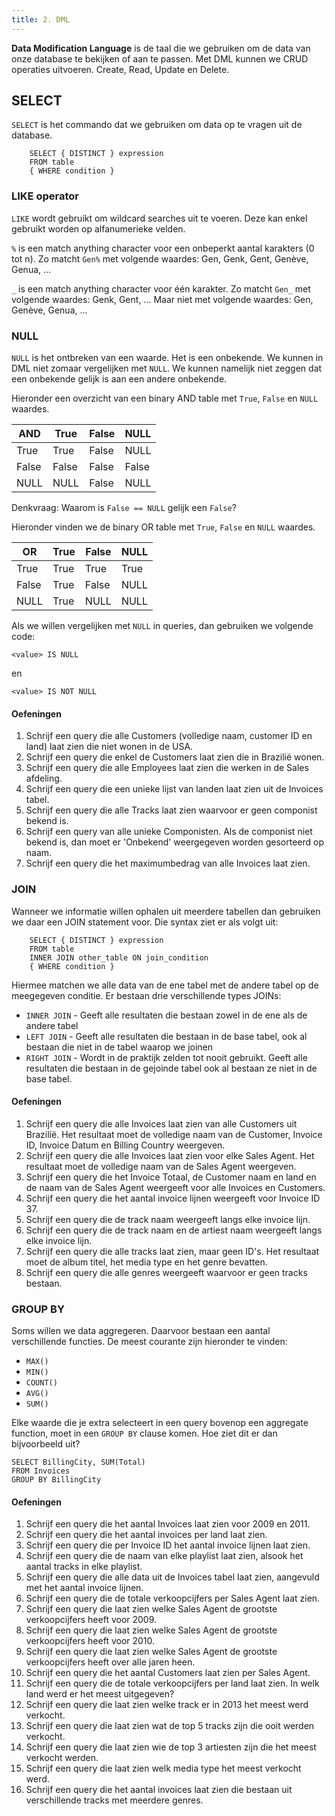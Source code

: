 ```yaml
---
title: 2. DML
---
```


**Data Modification Language** is de taal die we gebruiken om de data van onze database te bekijken of aan te passen. Met DML kunnen we CRUD operaties uitvoeren. Create, Read, Update en Delete.

## SELECT

`SELECT` is het commando dat we gebruiken om data op te vragen uit de database. 

```
    SELECT { DISTINCT } expression
    FROM table
    { WHERE condition }
```

### LIKE operator

`LIKE` wordt gebruikt om wildcard searches uit te voeren. Deze kan enkel gebruikt worden op alfanumerieke velden. 

`%` is een match anything character voor een onbeperkt aantal karakters (0 tot n).
Zo matcht `Gen%` met volgende waardes: Gen, Genk, Gent, Genève, Genua, ...

`_` is een match anything character voor één karakter.
Zo matcht `Gen_` met volgende waardes: Genk, Gent, ...
Maar niet met volgende waardes: Gen, Genève, Genua, ...

### NULL

`NULL` is het ontbreken van een waarde. Het is een onbekende. We kunnen in DML niet zomaar vergelijken met `NULL`. We kunnen namelijk niet zeggen dat een onbekende gelijk is aan een andere onbekende. 

Hieronder een overzicht van een binary AND table met `True`, `False` en `NULL` waardes.

|   AND   |   True    |   False   |   NULL    |
| ------- | --------- | --------- | --------- |
| True    | True      |	False     |	NULL      |
| False   |	False     |	False     |	False     |
| NULL    |	NULL      |	False	  | NULL      |

Denkvraag: Waarom is `False == NULL` gelijk een `False`?

Hieronder vinden we de binary OR table met `True`, `False` en `NULL` waardes.

|   OR    |   True    |   False   |   NULL    |
| ------- | --------- | --------- | --------- |
| True    | True      |	True      |	True      |
| False   |	True      |	False     |	NULL      |
| NULL    |	True      |	NULL	  | NULL      |

Als we willen vergelijken met `NULL` in queries, dan gebruiken we volgende code:

```<value> IS NULL```

en


```<value> IS NOT NULL```

#### Oefeningen

1. Schrijf een query die alle Customers (volledige naam, customer ID en land) laat zien die niet wonen in de USA.
2. Schrijf een query die enkel de Customers laat zien die in Brazilië wonen.
3. Schrijf een query die alle Employees laat zien die werken in de Sales afdeling.
4. Schrijf een query die een unieke lijst van landen laat zien uit de Invoices tabel.
5. Schrijf een query die alle Tracks laat zien waarvoor er geen componist bekend is.
6. Schrijf een query van alle unieke Componisten. Als de componist niet bekend is, dan moet er 'Onbekend' weergegeven worden gesorteerd op naam.
7. Schrijf een query die het maximumbedrag van alle Invoices laat zien.

### JOIN

Wanneer we informatie willen ophalen uit meerdere tabellen dan gebruiken we daar een JOIN statement voor.  Die syntax ziet er als volgt uit:

```
    SELECT { DISTINCT } expression
    FROM table
    INNER JOIN other_table ON join_condition
    { WHERE condition }
```

Hiermee matchen we alle data van de ene tabel met de andere tabel op de meegegeven conditie. Er bestaan drie verschillende types JOINs:

- `INNER JOIN` - Geeft alle resultaten die bestaan zowel in de ene als de andere tabel
- `LEFT JOIN` - Geeft alle resultaten die bestaan in de base tabel, ook al bestaan die niet in de tabel waarop we joinen
- `RIGHT JOIN` - Wordt in de praktijk zelden tot nooit gebruikt. Geeft alle resultaten die bestaan in de gejoinde tabel ook al bestaan ze niet in de base tabel.

#### Oefeningen

1. Schrijf een query die alle Invoices laat zien van alle Customers uit Brazilië. Het resultaat moet de volledige naam van de Customer, Invoice ID, Invoice Datum en Billing Country weergeven.
2. Schrijf een query die alle Invoices laat zien voor elke Sales Agent. Het resultaat moet de volledige naam van de Sales Agent weergeven.
3. Schrijf een query die het Invoice Totaal, de Customer naam en land en de naam van de Sales Agent weergeeft voor alle Invoices en Customers.
4. Schrijf een query die het aantal invoice lijnen weergeeft voor Invoice ID 37.
5. Schrijf een query die de track naam weergeeft langs elke invoice lijn.
6. Schrijf een query die de track naam en de artiest naam weergeeft langs elke invoice lijn.
7. Schrijf een query die alle tracks laat zien, maar geen ID's. Het resultaat moet de album titel, het media type en het genre bevatten.
8. Schrijf een query die alle genres weergeeft waarvoor er geen tracks bestaan.

### GROUP BY

Soms willen we data aggregeren. Daarvoor bestaan een aantal verschillende functies. De meest courante zijn hieronder te vinden:

- `MAX()`
- `MIN()`
- `COUNT()`
- `AVG()`
- `SUM()`

Elke waarde die je extra selecteert in een query bovenop een aggregate function, moet in een `GROUP BY` clause komen. Hoe ziet dit er dan bijvoorbeeld uit?

```
SELECT BillingCity, SUM(Total)
FROM Invoices
GROUP BY BillingCity
```

#### Oefeningen

1. Schrijf een query die het aantal Invoices laat zien voor 2009 en 2011.
2. Schrijf een query die het aantal invoices per land laat zien.
3. Schrijf een query die per Invoice ID het aantal invoice lijnen laat zien.
4. Schrijf een query die de naam van elke playlist laat zien, alsook het aantal tracks in elke playlist.
5. Schrijf een query die alle data uit de Invoices tabel laat zien, aangevuld met het aantal invoice lijnen.
6. Schrijf een query die de totale verkoopcijfers per Sales Agent laat zien.
7. Schrijf een query die laat zien welke Sales Agent de grootste verkoopcijfers heeft voor 2009.
8. Schrijf een query die laat zien welke Sales Agent de grootste verkoopcijfers heeft voor 2010.
9. Schrijf een query die laat zien welke Sales Agent de grootste verkoopcijfers heeft over alle jaren heen.
10. Schrijf een query die het aantal Customers laat zien per Sales Agent.
11. Schrijf een query die de totale verkoopcijfers per land laat zien. In welk land werd er het meest uitgegeven?
12. Schrijf een query die laat zien welke track er in 2013 het meest werd verkocht.
13. Schrijf een query die laat zien wat de top 5 tracks zijn die ooit werden verkocht.
14. Schrijf een query die laat zien wie de top 3 artiesten zijn die het meest verkocht werden.
14. Schrijf een query die laat zien welk media type het meest verkocht werd.
15. Schrijf een query die het aantal invoices laat zien die bestaan uit verschillende tracks met meerdere genres.